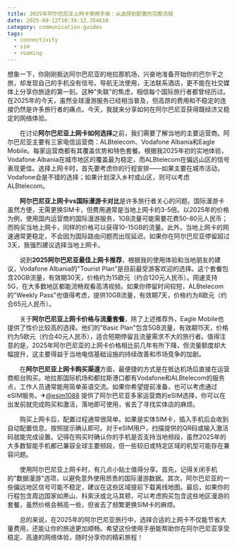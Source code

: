 ```yaml
---
title: 2025年阿尔巴尼亚上网卡使用手册：从选择到配置的完整流程
date: 2025-09-12T10:34:12.354610
category: communication-guides
tags:
  - connectivity
  - sim
  - roaming
---
```


想象一下，你刚刚抵达阿尔巴尼亚的地拉那机场，兴奋地准备开始你的巴尔干之旅，却发现自己的手机没有信号。导航无法使用，无法联系酒店，更不能在社交媒体上分享你旅途的第一刻。这种"失联"的焦虑，相信每个国际旅行者都曾经历过。在2025年的今天，虽然全球漫游服务已经相当普及，但高昂的费用和不稳定的连接仍然是许多旅行者的痛点。今天，我就来分享如何在阿尔巴尼亚获得既经济又稳定的网络体验。

　　在讨论**阿尔巴尼亚上网卡如何选择**之前，我们需要了解当地的主要运营商。阿尔巴尼亚主要有三家电信运营商：ALBtelecom、Vodafone Albania和Eagle Mobile。每家运营商都有其覆盖优势和特色套餐。根据我2025年初的实地体验，Vodafone Albania在城市地区的覆盖最为稳定，而ALBtelecom在偏远山区的信号表现更佳。选择上网卡时，首先要考虑你的行程安排——如果主要在城市活动，Vodafone会是不错的选择；如果计划深入乡村或山区，则可以考虑ALBtelecom。

　　**阿尔巴尼亚上网卡vs国际漫游卡对比**是许多旅行者关心的问题。国际漫游卡虽然方便，无需更换SIM卡，但费用通常是当地上网卡的3-5倍。以2025年的价格为例，使用国内运营商的国际漫游服务，1GB流量可能需要花费50-80元人民币；而购买当地上网卡，同样的价格可以获得10-15GB的流量。此外，当地上网卡的网速通常更稳定，不会因为国际路由问题而出现延迟。如果你在阿尔巴尼亚停留超过3天，我强烈建议选择当地上网卡。

　　说到**2025阿尔巴尼亚最佳上网卡推荐**，根据我的使用体验和当地朋友的建议，Vodafone Albania的"Tourist Plan"是目前最受游客欢迎的选择。这个套餐包含20GB流量，有效期30天，价格约为15欧元（约合120元人民币）。网速支持5G，在大多数地区都能流畅观看高清视频。如果你停留时间较短，ALBtelecom的"Weekly Pass"也值得考虑，提供10GB流量，有效期7天，价格约为8欧元（约合65元人民币）。

　　关于**阿尔巴尼亚上网卡价格与流量套餐**，除了上述推荐外，Eagle Mobile也提供了性价比较高的选择。他们的"Basic Plan"包含5GB流量，有效期15天，价格约为5欧元（约合40元人民币），适合短期停留且流量需求不大的旅行者。值得注意的是，2025年阿尔巴尼亚的上网卡价格相比前几年有所下降，但流量额度却大幅提升，这主要得益于当地电信基础设施的持续改善和市场竞争的加剧。

　　在**阿尔巴尼亚上网卡购买渠道**方面，最便捷的方式是在抵达机场后直接在运营商柜台购买。地拉那国际机场和都拉斯港口都有Vodafone和ALBtelecom的服务点，工作人员通常能用简单英语交流。如果你希望提前准备，也可以考虑通过eSIM服务。✈[@esim1088](https://t.me/s/esim1088) 提供了阿尔巴尼亚多家运营商的eSIM选择，你可以在出发前就完成购买和激活，落地即可使用，省去了寻找实体店的麻烦。

　　购买上网卡后，配置过程通常很简单。如果是实体SIM卡，插入手机后会收到自动配置信息，按照提示确认即可。对于eSIM用户，扫描提供的QR码或输入激活码就能完成设置。记得在购买时确认你的手机是否支持当地频段，虽然2025年的大多数智能手机都已兼容全球主要频段，但一些较旧或特定区域的机型可能存在兼容问题。

　　使用阿尔巴尼亚上网卡时，有几点小贴士值得分享。首先，记得关闭手机的"数据漫游"选项，以避免意外使用昂贵的国际漫游数据。其次，阿尔巴尼亚的一些偏远地区信号可能不稳定，建议在这些区域提前下载离线地图。最后，如果你的行程包含周边国家如黑山、科索沃或北马其顿，可以考虑购买包含这些地区漫游的套餐，虽然价格会稍高一些，但省去了频繁更换SIM卡的麻烦。

　　总的来说，在2025年的阿尔巴尼亚旅行中，选择合适的上网卡不仅能节省大量费用，还能让你的旅途更加顺畅。希望这份使用手册能帮助你在阿尔巴尼亚享受稳定、高速的网络体验，随时分享你的精彩旅程！